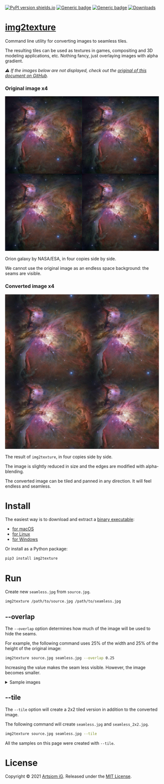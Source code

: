 [![PyPI version shields.io](https://img.shields.io/pypi/v/img2texture.svg)](https://pypi.python.org/pypi/img2texture/)
[![Generic badge](https://img.shields.io/badge/Python-3.7+-blue.svg)](#)
[![Generic badge](https://img.shields.io/badge/OS-Windows%20|%20macOS%20|%20Linux-blue.svg)](#)
[![Downloads](https://pepy.tech/badge/img2texture/month)](https://pepy.tech/project/img2texture)

# [img2texture](https://github.com/rtmigo/img2texture#readme)

Command line utility for converting images to seamless tiles.

The resulting tiles can be used as textures in games, compositing and 3D modeling applications, etc. Nothing fancy, just overlaying images with alpha gradient.

*⚠️ If the images below are not displayed, check out the 
[original of this document on GitHub](https://github.com/rtmigo/img2texture#readme).*

### Original image x4

![Source tiled](docs/1_orion_src_2x2.jpg)

Orion galaxy by NASA/ESA, in four copies side by side. 

We cannot use the original image as an endless space background: the seams are visible.

### Converted image x4

![Converted tiled](docs/2_orion_seamless_2x2.jpg)

The result of `img2texture`, in four copies side by side. 

The image is slightly reduced in size and the edges are modified with 
alpha-blending.

The converted image can be tiled and panned in any 
direction. It will feel endless and seamless.


# Install

The easiest way is to download and extract a [binary executable](https://github.com/rtmigo/img2texture/releases):

* [for macOS](https://github.com/rtmigo/img2texture/releases/latest/download/img2texture_darwin_amd64.tgz)
* [for Linux](https://github.com/rtmigo/img2texture/releases/latest/download/img2texture_linux_amd64.tgz)
* [for Windows](https://github.com/rtmigo/img2texture/releases/latest/download/img2texture_windows_amd64.zip)

Or install as a Python package:

```bash
pip3 install img2texture
```

# Run

Create new `seamless.jpg` from `source.jpg`.
```bash
img2texture /path/to/source.jpg /path/to/seamless.jpg 
```

## --overlap

The `--overlap` option determines how much of the image will be used to hide the seams.

For example, the following command uses 25% of the width and 25% of the height 
of the original image:

```bash
img2texture source.jpg seamless.jpg --overlap 0.25 
```

Increasing the value makes the seam less visible. However, the image becomes smaller.

<details>
  <summary>Sample images</summary>

*⚠️ If the images below are not displayed, check out the 
[original of this document on GitHub](https://github.com/rtmigo/img2texture#readme).*


### --overlap 0.05

5% of the width and 5% of the height are used to mask the seam.

![--overlap 0.05](docs/3_orion_05_2x2.jpg)



### --overlap 0.4

40% of the width and 40% of the height are used to mask the seam.

![--overlap 40](docs/3_orion_40_2x2.jpg)

</details>

## --tile

The `--tile` option will create a 2x2 tiled version in addition to the converted image.

The following command will create `seamless.jpg` and `seamless_2x2.jpg`. 

```bash
img2texture source.jpg seamless.jpg --tile 
```

All the samples on this page were created with `--tile`.

# License

Copyright © 2021 [Artsiom iG](https://github.com/rtmigo).
Released under the [MIT License](LICENSE).